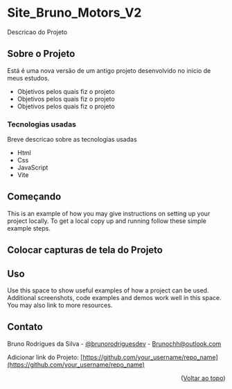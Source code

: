 # Site_Bruno_Motors_V2
Descricao do Projeto

<a name="readme-top"></a>

## Sobre o Projeto

Está é uma nova versão de um antigo projeto desenvolvido no inicio de meus estudos.

* Objetivos pelos quais fiz o projeto
* Objetivos pelos quais fiz o projeto
* Objetivos pelos quais fiz o projeto

### Tecnologias usadas

Breve descricao sobre as tecnologias usadas

* Html
* Css
* JavaScript
* Vite

## Começando

This is an example of how you may give instructions on setting up your project locally.
To get a local copy up and running follow these simple example steps.

## Colocar capturas de tela do Projeto

## Uso

Use this space to show useful examples of how a project can be used. Additional screenshots, code examples and demos work well in this space. You may also link to more resources.

## Contato

Bruno Rodrigues da Silva - [@brunorodriguesdev](https://www.instagram.com/brunorodriguesdev/) - Brunochh@outlook.com

Adicionar link do Projeto: [https://github.com/your_username/repo_name](https://github.com/your_username/repo_name)

<p align="right">(<a href="#readme-top">Voltar ao topo</a>)</p>
